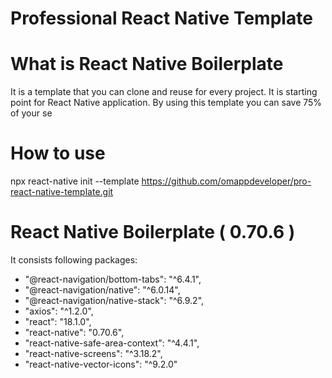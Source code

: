 # Professional React Native Template

# What is React Native Boilerplate
It is a template that you can clone and reuse for every project. It is starting point for React Native application. By using this template you can save 75% of your se

# How to use
npx react-native init <app-name> --template https://github.com/omappdeveloper/pro-react-native-template.git

# React Native Boilerplate ( 0.70.6 )
It consists following packages:
  *  "@react-navigation/bottom-tabs": "^6.4.1",
  *  "@react-navigation/native": "^6.0.14",
  *  "@react-navigation/native-stack": "^6.9.2",
  *  "axios": "^1.2.0",
  *  "react": "18.1.0",
  *  "react-native": "0.70.6",
  *  "react-native-safe-area-context": "^4.4.1",
  *  "react-native-screens": "^3.18.2",
  *  "react-native-vector-icons": "^9.2.0"
